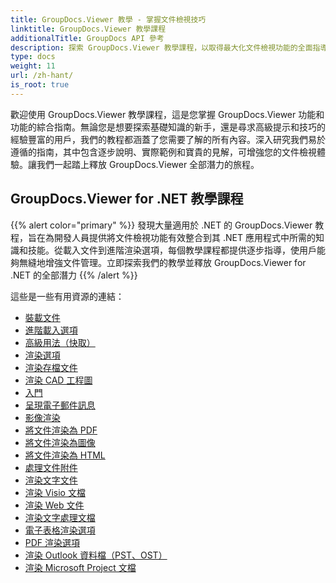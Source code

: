 ```yaml
---
title: GroupDocs.Viewer 教學 - 掌握文件檢視技巧
linktitle: GroupDocs.Viewer 教學課程
additionalTitle: GroupDocs API 參考
description: 探索 GroupDocs.Viewer 教學課程，以取得最大化文件檢視功能的全面指導。今天就釋放它的全部潛能！
type: docs
weight: 11
url: /zh-hant/
is_root: true
---
```


歡迎使用 GroupDocs.Viewer 教學課程，這是您掌握 GroupDocs.Viewer 功能和功能的綜合指南。無論您是想要探索基礎知識的新手，還是尋求高級提示和技巧的經驗豐富的用戶，我們的教程都涵蓋了您需要了解的所有內容。深入研究我們易於遵循的指南，其中包含逐步說明、實際範例和寶貴的見解，可增強您的文件檢視體驗。讓我們一起踏上釋放 GroupDocs.Viewer 全部潛力的旅程。

## GroupDocs.Viewer for .NET 教學課程
{{% alert color="primary" %}}
發現大量適用於 .NET 的 GroupDocs.Viewer 教程，旨在為開發人員提供將文件檢視功能有效整合到其 .NET 應用程式中所需的知識和技能。從載入文件到進階渲染選項，每個教學課程都提供逐步指導，使用戶能夠無縫地增強文件管理。立即探索我們的教學並釋放 GroupDocs.Viewer for .NET 的全部潛力
{{% /alert %}}

這些是一些有用資源的連結：
 
- [裝載文件](./net/loading-documents/)
- [進階載入選項](./net/advanced-loading/)
- [高級用法（快取）](./net/advanced-usage-caching/)
- [渲染選項](./net/rendering-options/)
- [渲染存檔文件](./net/rendering-archive-files/)
- [渲染 CAD 工程圖](./net/rendering-cad-drawings/)
- [入門](./net/getting-started/)
- [呈現電子郵件訊息](./net/rendering-email-messages/)
- [影像渲染](./net/image-rendering/)
- [將文件渲染為 PDF](./net/rendering-documents-pdf/)
- [將文件渲染為圖像](./net/rendering-documents-images/)
- [將文件渲染為 HTML](./net/rendering-documents-html/)
- [處理文件附件](./net/processing-document-attachments/)
- [渲染文字文件](./net/rendering-text-files/)
- [渲染 Visio 文檔](./net/rendering-visio-documents/)
- [渲染 Web 文件](./net/rendering-web-documents/)
- [渲染文字處理文檔](./net/rendering-word-processing-documents/)
- [電子表格渲染選項](./net/spreadsheet-rendering-options/)
- [PDF 渲染選項](./net/pdf-rendering-options/)
- [渲染 Outlook 資料檔（PST、OST）](./net/rendering-outlook-data-files/)
- [渲染 Microsoft Project 文檔](./net/rendering-ms-project-documents/)
